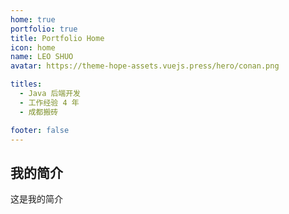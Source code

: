 ```yaml
---
home: true
portfolio: true
title: Portfolio Home
icon: home
name: LEO SHUO
avatar: https://theme-hope-assets.vuejs.press/hero/conan.png

titles:
  - Java 后端开发
  - 工作经验 4 年
  - 成都搬砖

footer: false
---
```


## 我的简介

这是我的简介